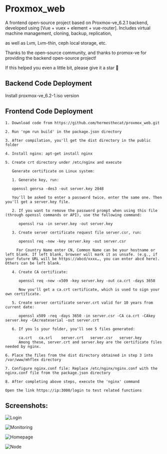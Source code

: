 # Proxmox_web

A frontend open-source project based on Proxmox-ve_6.2.1 backend, developed using [Vue + vuex + element + vue-router]. Includes virtual machine management, cloning, backup, replication,

as well as Lvm, Lvm-thin, ceph local storage, etc.

Thanks to the open-source community, and thanks to promox-ve for providing the backend open-source project!

If this helped you even a little bit, please give it a star 🙂

## Backend Code Deployment

Install proxmox-ve_6.2-1.iso version

## Frontend Code Deployment

    1. Download code from https://github.com/hermesthecat/proxmox_web.git

    2. Run 'npm run build' in the package.json directory

    3. After compilation, you'll get the dist directory in the public folder

    4. Install nginx: apt-get install nginx

    5. Create crt directory under /etc/nginx and execute

       Generate certificate on Linux system:

       1. Generate key, run:

       openssl genrsa -des3 -out server.key 2048

       You'll be asked to enter a password twice, enter the same one. Then you'll get a server.key file.

       2. If you want to remove the password prompt when using this file (through openssl commands or API), use the following command:

          openssl rsa -in server.key -out server.key

       3. Create server certificate request file server.csr, run:

          openssl req -new -key server.key -out server.csr

         For Country Name enter CN, Common Name can be your hostname or left blank. If left blank, browser will mark it as unsafe. (e.g., if your future URL will be https://abcd/xxxx…, you can enter abcd here). Others can be left blank.

       4. Create CA certificate:

          openssl req -new -x509 -key server.key -out ca.crt -days 3650

          Now you'll get a ca.crt certificate, which is used to sign your own certificate.

       5. Create server certificate server.crt valid for 10 years from current date:

          openssl x509 -req -days 3650 -in server.csr -CA ca.crt -CAkey server.key -CAcreateserial -out server.crt

       6. If you ls your folder, you'll see 5 files generated:

          ca.crt   ca.srl    server.crt   server.csr   server.key
          Among these, server.crt and server.key are the certificate files needed by nginx.

    6. Place the files from the dist directory obtained in step 3 into /var/www/mhflex directory

    7. Configure nginx.conf file: Replace /etc/nginx/nginx.conf with the nginx.conf file from the package.json directory

    8. After completing above steps, execute the 'nginx' command

    Open the link https://ip:3000/login to test related functions

## Screenshots:

![Login](https://github.com/hermesthecat/proxmox_web/blob/master/public/login.png)

![Monitoring](https://github.com/hermesthecat/proxmox_web/blob/master/public/chart.png)

![Homepage](https://github.com/hermesthecat/proxmox_web/blob/master/public/home.png)

![Node](https://github.com/hermesthecat/proxmox_web/blob/master/public/node.png)
